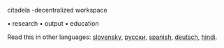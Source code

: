 citadela -decentralized workspace

• research
• output
• education

Read this in other languages: [slovensky](https://github.com/samuelPapranec/citadela_alpha/readme_sk.md), [русски](https://github.com/samuelPapranec/citadela_alpha/readme_ru.md), [spanish](https://github.com/samuelPapranec/citadela_alpha/readme_es.md), [deutsch](https://github.com/samuelPapranec/citadela_alpha/readme_de.md), [hindi]().


   
   
        
              
    
    
   
